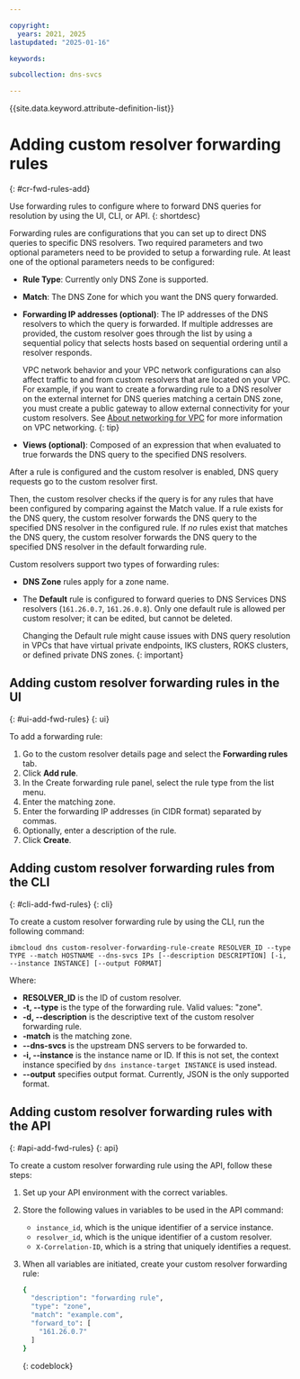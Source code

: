 ```yaml
---

copyright:
  years: 2021, 2025
lastupdated: "2025-01-16"

keywords:

subcollection: dns-svcs

---
```


{{site.data.keyword.attribute-definition-list}}

# Adding custom resolver forwarding rules
{: #cr-fwd-rules-add}

Use forwarding rules to configure where to forward DNS queries for resolution by using the UI, CLI, or API.
{: shortdesc}

Forwarding rules are configurations that you can set up to direct DNS queries to specific DNS resolvers. Two required parameters and two optional parameters need to be provided to setup a forwarding rule. At least one of the optional parameters needs to be configured:

* **Rule Type**: Currently only DNS Zone is supported.
* **Match**: The DNS Zone for which you want the DNS query forwarded.
* **Forwarding IP addresses (optional)**: The IP addresses of the DNS resolvers to which the query is forwarded. If multiple addresses are provided, the custom resolver goes through the list by using a sequential policy that selects hosts based on sequential ordering until a resolver responds.

    VPC network behavior and your VPC network configurations can also affect traffic to and from custom resolvers that are located on your VPC. For example, if you want to create a forwarding rule to a DNS resolver on the external internet for DNS queries matching a certain DNS zone, you must create a public gateway to allow external connectivity for your custom resolvers. See [About networking for VPC](/docs/vpc?topic=vpc-about-networking-for-vpc) for more information on VPC networking.
    {: tip}
* **Views (optional)**: Composed of an expression that when evaluated to true forwards the DNS query to the specified DNS resolvers.

After a rule is configured and the custom resolver is enabled, DNS query requests go to the custom resolver first.

Then, the custom resolver checks if the query is for any rules that have been configured by comparing against the Match value. If a rule exists for the DNS query, the custom resolver forwards the DNS query to the specified DNS resolver in the configured rule. If _no_ rules exist that matches the DNS query, the custom resolver forwards the DNS query to the specified DNS resolver in the default forwarding rule.

Custom resolvers support two types of forwarding rules:

* **DNS Zone** rules apply for a zone name.
* The **Default** rule is configured to forward queries to DNS Services DNS resolvers (`161.26.0.7`, `161.26.0.8`). Only one default rule is allowed per custom resolver; it can be edited, but cannot be deleted.

    Changing the Default rule might cause issues with DNS query resolution in VPCs that have virtual private endpoints, IKS clusters, ROKS clusters, or defined private DNS zones.
    {: important}

## Adding custom resolver forwarding rules in the UI
{: #ui-add-fwd-rules}
{: ui}

To add a forwarding rule:
1. Go to the custom resolver details page and select the **Forwarding rules** tab.
1. Click **Add rule**.
1. In the Create forwarding rule panel, select the rule type from the list menu.
1. Enter the matching zone.
1. Enter the forwarding IP addresses (in CIDR format) separated by commas.
1. Optionally, enter a description of the rule.
1. Click **Create**.

## Adding custom resolver forwarding rules from the CLI
{: #cli-add-fwd-rules}
{: cli}

To create a custom resolver forwarding rule by using the CLI, run the following command:

`ibmcloud dns custom-resolver-forwarding-rule-create RESOLVER_ID --type TYPE --match HOSTNAME --dns-svcs IPs [--description DESCRIPTION] [-i, --instance INSTANCE] [--output FORMAT]`

Where:

- **RESOLVER_ID** is the ID of custom resolver.
- **-t, --type** is the type of the forwarding rule. Valid values: "zone".
- **-d, --description** is the descriptive text of the custom resolver forwarding rule.
- **-match** is the matching zone.
- **--dns-svcs** is the upstream DNS servers to be forwarded to.
- **-i, --instance** is the instance name or ID. If this is not set, the context instance specified by `dns instance-target INSTANCE` is used instead.
- **--output** specifies output format. Currently, JSON is the only supported format.

## Adding custom resolver forwarding rules with the API
{: #api-add-fwd-rules}
{: api}

To create a custom resolver forwarding rule using the API, follow these steps:

1. Set up your API environment with the correct variables.
1. Store the following values in variables to be used in the API command:
    * `instance_id`, which is the unique identifier of a service instance.
    * `resolver_id`, which is the unique identifier of a custom resolver.
    * `X-Correlation-ID`, which is a string that uniquely identifies a request.
1. When all variables are initiated, create your custom resolver forwarding rule:

    ```sh
    {
      "description": "forwarding rule",
      "type": "zone",
      "match": "example.com",
      "forward_to": [
        "161.26.0.7"
      ]
    }
    ```
    {: codeblock}
